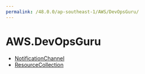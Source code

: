 ```yaml
---
permalink: /48.0.0/ap-southeast-1/AWS/DevOpsGuru/
---
```


# AWS.DevOpsGuru



* [NotificationChannel](NotificationChannel.md)
* [ResourceCollection](ResourceCollection.md)